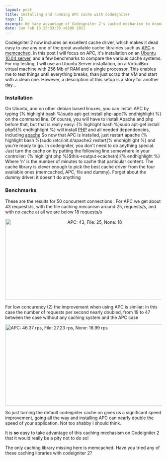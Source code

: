 ```yaml
--- 
layout: post
title: Installing and running APC cache with CodeIgniter
tags: []
excerpt: We take advantage of Codeigniter 2's cached mechanism to dramatically speed up our sites with APC
date: Sun Feb 13 23:33:33 +0100 2011
---
```

Codeigniter 2 now includes an excellent cache driver, which makes it dead easy to use any one of the great available cache librairies such as <a href="http://php.net/apc">APC</a> o <a href="http://www.memcached.org/">memcached</a>. In this post I will focus on APC, it's installation on an <a href="/?p=193">Ubuntu 10.04 server</a>, and a few benchmarks to compare the various cache systems.  For my testing, I will use an Ubuntu Server installation, on a VirtualBox virtual machine with 256 Mb of RAM and a single processor. This enables me to test things until everything breaks, than just scrap that VM and start with a clean one. However, a description of this setup is a story for another day...
<h3>Installation</h3>
On Ubuntu, and on other debian based linuxes, you can install APC by typing {% highlight bash %}sudo apt-get install php-apc{% endhighlight %} on the command line. Of course, you will have to install Apache and php before that, but that is really easy: {% highlight bash %}sudo apt-get install php5{% endhighlight %} will install <a href="http://php.net">PHP</a> and all needed dependencies, including <a href="http://apache.org">apache</a> So now that APC is installed, just restart apache {% highlight bash %}sudo /etc/init.d/apache2 restart{% endhighlight %} and you're ready to go.  In codeigniter, you don't need to do anything special. Just turn the cache on by putting the following line somewhere in your controller:  {% highlight php %}$this-&gt;output-&gt;cache(n);{% endhighlight %} Where 'n' is the number of minutes to cache that particular content.  The cache library is clever enough to pick the best cache driver from the four available ones (memcached, APC, file and dummy). Forget about the dummy driver: it doesn't do anything
<h3>Benchmarks</h3>
These are the results for 50 concurrent connections : For APC we get about 43 requests/s, with the file caching mecanism around 25, requests/s, and with no cache at all we are below 18 requests/s
<p style="text-align: center;"><a href="http://jfoucher.com/uploads/2011/02/chart22.png"><img class="aligncenter size-full wp-image-387" title="Codeigniter APC cache benchmark" src="http://jfoucher.com/uploads/2011/02/chart22.png" alt="APC: 43, File: 25, None: 18 " width="560" height="260" /></a></p>
<p style="text-align: left;">For low concurency (2) the improvement when using APC is similar: in this case the number of requests per second nearly doubled, from 19 to 47 between the case without any caching system and the APC case</p>
<p style="text-align: left;"><a href="http://jfoucher.com/uploads/2011/02/chart2.png"><img class="aligncenter size-full wp-image-383" title="Codeigniter cache benchmark: low concurency" src="http://jfoucher.com/uploads/2011/02/chart2.png" alt="APC: 46.37 rps, File: 27.23 rps, None: 18.99 rps" width="560" height="260" /></a></p>
<p style="text-align: left;">So just turning the default codeigniter cache on gives us a significant speed improvement, going all the way and installing APC can nearly double the speed of your application. Not too shabby I should think.</p>
<p style="text-align: left;">It is <strong>so</strong> easy to take advantage of this caching mechasism on Codeigniter 2 that it would really be a pity not to do so!</p>
<p style="text-align: left;">The only caching library missing here is memcached. Have you tried any of these caching libraries with codeigniter 2?</p>
<p style="text-align: left;"></p><p>
</p>
<p></p>
